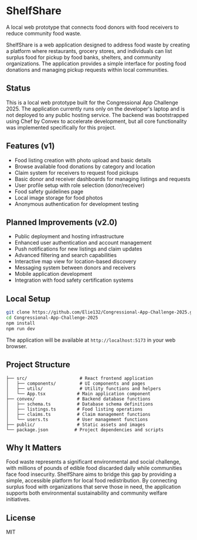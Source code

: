 # ShelfShare

A local web prototype that connects food donors with food receivers to reduce community food waste.

ShelfShare is a web application designed to address food waste by creating a platform where restaurants, grocery stores, and individuals can list surplus food for pickup by food banks, shelters, and community organizations. The application provides a simple interface for posting food donations and managing pickup requests within local communities.

## Status

This is a local web prototype built for the Congressional App Challenge 2025. The application currently runs only on the developer's laptop and is not deployed to any public hosting service. The backend was bootstrapped using Chef by Convex to accelerate development, but all core functionality was implemented specifically for this project.

## Features (v1)

- Food listing creation with photo upload and basic details
- Browse available food donations by category and location
- Claim system for receivers to request food pickups
- Basic donor and receiver dashboards for managing listings and requests
- User profile setup with role selection (donor/receiver)
- Food safety guidelines page
- Local image storage for food photos
- Anonymous authentication for development testing

## Planned Improvements (v2.0)
 
- Public deployment and hosting infrastructure
- Enhanced user authentication and account management
- Push notifications for new listings and claim updates
- Advanced filtering and search capabilities
- Interactive map view for location-based discovery
- Messaging system between donors and receivers
- Mobile application development
- Integration with food safety certification systems

## Local Setup

```bash
git clone https://github.com/Elie132/Congressional-App-Challenge-2025.git
cd Congressional-App-Challenge-2025
npm install
npm run dev
```

The application will be available at `http://localhost:5173` in your web browser.

## Project Structure

```
├── src/                    # React frontend application
│   ├── components/         # UI components and pages
│   ├── utils/              # Utility functions and helpers
│   └── App.tsx            # Main application component
├── convex/                # Backend database functions
│   ├── schema.ts          # Database schema definitions
│   ├── listings.ts        # Food listing operations
│   ├── claims.ts          # Claim management functions
│   └── users.ts           # User management functions
├── public/                # Static assets and images
└── package.json          # Project dependencies and scripts
```

## Why It Matters

Food waste represents a significant environmental and social challenge, with millions of pounds of edible food discarded daily while communities face food insecurity. ShelfShare aims to bridge this gap by providing a simple, accessible platform for local food redistribution. By connecting surplus food with organizations that serve those in need, the application supports both environmental sustainability and community welfare initiatives.

## License

MIT
